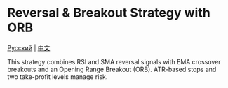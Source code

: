 # Reversal & Breakout Strategy with ORB
[Русский](README_ru.md) | [中文](README_cn.md)

This strategy combines RSI and SMA reversal signals with EMA crossover breakouts and an Opening Range Breakout (ORB). ATR-based stops and two take-profit levels manage risk.

